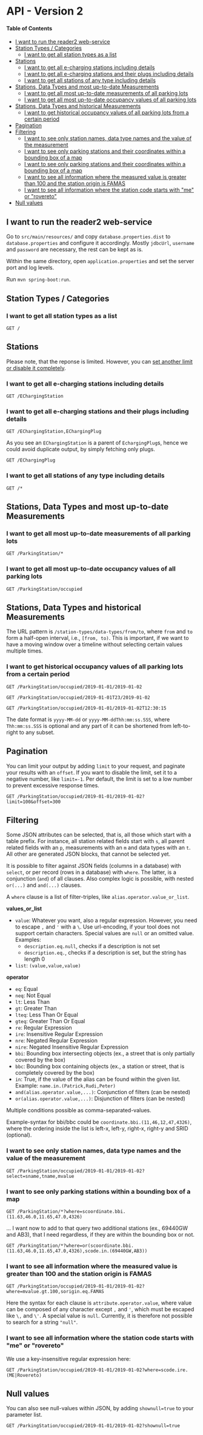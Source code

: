 # API - Version 2

<!-- START doctoc generated TOC please keep comment here to allow auto update -->
<!-- DON'T EDIT THIS SECTION, INSTEAD RE-RUN doctoc TO UPDATE -->
#### Table of Contents

- [I want to run the reader2 web-service](#i-want-to-run-the-reader2-web-service)
- [Station Types / Categories](#station-types--categories)
  - [I want to get all station types as a list](#i-want-to-get-all-station-types-as-a-list)
- [Stations](#stations)
  - [I want to get all e-charging stations including details](#i-want-to-get-all-e-charging-stations-including-details)
  - [I want to get all e-charging stations and their plugs including details](#i-want-to-get-all-e-charging-stations-and-their-plugs-including-details)
  - [I want to get all stations of any type including details](#i-want-to-get-all-stations-of-any-type-including-details)
- [Stations, Data Types and most up-to-date Measurements](#stations-data-types-and-most-up-to-date-measurements)
  - [I want to get all most up-to-date measurements of all parking lots](#i-want-to-get-all-most-up-to-date-measurements-of-all-parking-lots)
  - [I want to get all most up-to-date occupancy values of all parking lots](#i-want-to-get-all-most-up-to-date-occupancy-values-of-all-parking-lots)
- [Stations, Data Types and historical Measurements](#stations-data-types-and-historical-measurements)
  - [I want to get historical occupancy values of all parking lots from a certain period](#i-want-to-get-historical-occupancy-values-of-all-parking-lots-from-a-certain-period)
- [Pagination](#pagination)
- [Filtering](#filtering)
  - [I want to see only station names, data type names and the value of the measurement](#i-want-to-see-only-station-names-data-type-names-and-the-value-of-the-measurement)
  - [I want to see only parking stations and their coordinates within a bounding box of a map](#i-want-to-see-only-parking-stations-and-their-coordinates-within-a-bounding-box-of-a-map)
  - [I want to see only parking stations and their coordinates within a bounding box of a map](#i-want-to-see-only-parking-stations-and-their-coordinates-within-a-bounding-box-of-a-map-1)
  - [I want to see all information where the measured value is greater than 100 and the station origin is FAMAS](#i-want-to-see-all-information-where-the-measured-value-is-greater-than-100-and-the-station-origin-is-famas)
  - [I want to see all information where the station code starts with "me" or "rovereto"](#i-want-to-see-all-information-where-the-station-code-starts-with-me-or-rovereto)
- [Null values](#null-values)

<!-- END doctoc generated TOC please keep comment here to allow auto update -->

## I want to run the reader2 web-service

Go to `src/main/resources/` and copy `database.properties.dist` to
`database.properties` and configure it accordingly. Mostly `jdbcUrl`, `username`
and `password` are necessary, the rest can be kept as is.

Within the same directory, open `application.properties` and set the server port
and log levels.

Run `mvn spring-boot:run`.

## Station Types / Categories

### I want to get all station types as a list
```
GET /
```

## Stations

Please note, that the reponse is limited. However, you can [set another limit or
disable it completely](#pagination).

### I want to get all e-charging stations including details
```
GET /EChargingStation
```

### I want to get all e-charging stations and their plugs including details
```
GET /EChargingStation,EChargingPlug
```

As you see an `EChargingStation` is a parent of `EchargingPlug`s, hence we could
avoid duplicate output, by simply fetching only plugs.

```
GET /EChargingPlug
```

### I want to get all stations of any type including details
```
GET /*
```

## Stations, Data Types and most up-to-date Measurements

### I want to get all most up-to-date measurements of all parking lots
```
GET /ParkingStation/*
```

### I want to get all most up-to-date occupancy values of all parking lots
```
GET /ParkingStation/occupied
```

## Stations, Data Types and historical Measurements

The URL pattern is `/station-types/data-types/from/to`, where `from` and `to`
form a half-open interval, i.e., `[from, to)`. This is important, if we want to
have a moving window over a timeline without selecting certain values multiple
times.

### I want to get historical occupancy values of all parking lots from a certain period
```
GET /ParkingStation/occupied/2019-01-01/2019-01-02
```

```
GET /ParkingStation/occupied/2019-01-01T23/2019-01-02
```

```
GET /ParkingStation/occupied/2019-01-01/2019-01-02T12:30:15
```

The date format is `yyyy-MM-dd` or `yyyy-MM-ddThh:mm:ss.SSS`, where
`Thh:mm:ss.SSS` is optional and any part of it can be shortened from
left-to-right to any subset.

## Pagination

You can limit your output by adding `limit` to your request, and paginate your
results with an `offset`. If you want to disable the limit, set it to a negative
number, like `limit=-1`. Per default, the limit is set to a low number to
prevent excessive response times.

```
GET /ParkingStation/occupied/2019-01-01/2019-01-02?limit=100&offset=300
```

## Filtering

Some JSON attributes can be selected, that is, all those which start with a
table prefix. For instance, all station related fields start with `s`, all
parent related fields with an `p`, measurements with an `m` and data types with
an `t`. All other are generated JSON blocks, that cannot be selected yet.

It is possible to filter against JSON fields (columns in a database) with
`select`, or per record (rows in a database) with `where`. The latter, is a
conjunction (`and`) of all clauses. Also complex logic is possible, with nested
`or(...)` and `and(...)` clauses.

A `where` clause is a list of filter-triples, like `alias.operator.value_or_list`.

**values_or_list**
- `value`: Whatever you want, also a regular expression. However, you need to
  escape `,` and `'` with a `\`. Use url-encoding, if your tool does not support
  certain characters. Special values are `null` or an omitted value. Examples:
  - `description.eq.null`, checks if a description is not set
  - `description.eq.`, checks if a description is set, but the string has length 0
- `list`: `(value,value,value)`

**operator**
- `eq`: Equal
- `neq`: Not Equal
- `lt`: Less Than
- `gt`: Greater Than
- `lteq`: Less Than Or Equal
- `gteq`: Greater Than Or Equal
- `re`: Regular Expression
- `ire`: Insensitive Regular Expression
- `nre`: Negated Regular Expression
- `nire`: Negated Insensitive Regular Expression
- `bbi`: Bounding box intersecting objects (ex., a street that is only partially
  covered by the box)
- `bbc`: Bounding box containing objects (ex., a station or street, that is
  completely covered by the box)
- `in`: True, if the value of the alias can be found within the given list.
  Example: `name.in.(Patrick,Rudi,Peter)`
- `and(alias.operator.value,...)`: Conjunction of filters (can be nested)
- `or(alias.operator.value,...)`: Disjunction of filters (can be nested)

Multiple conditions possible as comma-separated-values.

Example-syntax for bbi/bbc could be `coordinate.bbi.(11,46,12,47,4326)`, where
the ordering inside the list is left-x, left-y, right-x, right-y and SRID
(optional).


### I want to see only station names, data type names and the value of the measurement
```
GET /ParkingStation/occupied/2019-01-01/2019-01-02?select=sname,tname,mvalue
```

### I want to see only parking stations within a bounding box of a map
```
GET /ParkingStation/*?where=scoordinate.bbi.(11.63,46.0,11.65,47.0,4326)
```

... I want now to add to that query two additional stations (ex., 69440GW and AB3), that I
need regardless, if they are within the bounding box or not.

```
GET /ParkingStation/*?where=or(scoordinate.bbi.(11.63,46.0,11.65,47.0,4326),scode.in.(69440GW,AB3))
```

### I want to see all information where the measured value is greater than 100 and the station origin is FAMAS
```
GET /ParkingStation/occupied/2019-01-01/2019-01-02?where=mvalue.gt.100,sorigin.eq.FAMAS
```

Here the syntax for each clause is `attribute.operator.value`, where value can
be composed of any character except `,` and `'`, which must be escaped like `\,`
and `\'`. A special value is `null`. Currently, it is therefore not possible to
search for a string `"null"`.

### I want to see all information where the station code starts with "me" or "rovereto"

We use a key-insensitive regular expression here:
```
GET /ParkingStation/occupied/2019-01-01/2019-01-02?where=scode.ire.(ME|Rovereto)
```

## Null values

You can also see null-values within JSON, by adding `shownull=true` to your parameter list.

```
GET /ParkingStation/occupied/2019-01-01/2019-01-02?shownull=true
```



